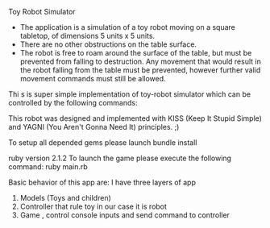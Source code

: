 Toy Robot Simulator

 * The application is a simulation of a toy robot moving on a square tabletop, of dimensions 5
units x 5 units.
 * There are no other obstructions on the table surface.
 * The robot is free to roam around the surface of the table, but must be prevented from falling to destruction. Any movement that would result in the robot falling
	 from the table must be prevented, however further valid movement commands must still be allowed.

Thi s is super simple implementation of toy-robot simulator which can be controlled by the following commands:

This robot was designed and implemented with KISS (Keep It Stupid Simple) and YAGNI (You Aren't Gonna Need It) principles. ;)

To setup all depended gems please launch bundle install

ruby version 2.1.2
To launch the game please execute the following command: ruby main.rb


Basic behavior of this app are: 
 I have three layers of app
 1) Models (Toys and children)
 2) Controller that rule toy in our case it is robot
 3) Game , control console inputs and send command to controller

 